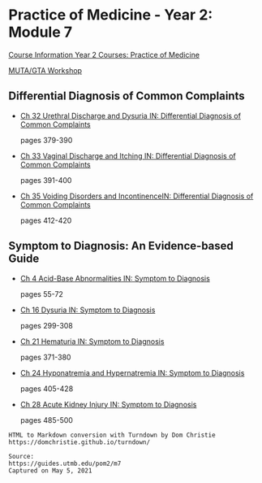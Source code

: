 # Practice of Medicine - Year 2: Module 7

[Course Information Year 2 Courses: Practice of Medicine](/usmle/pom2/course-information.html)

[MUTA/GTA Workshop](/usmle/pom2/muta-gta.html)

## Differential Diagnosis of Common Complaints

*   [Ch 32 Urethral Discharge and Dysuria IN: Differential Diagnosis of Common Complaints](http://libux.utmb.edu/login?url=https://www.clinicalkey.com/#!/content/book/3-s2.0-B9780323512329000321)
    
    pages 379-390
    
*   [Ch 33 Vaginal Discharge and Itching IN: Differential Diagnosis of Common Complaints](http://libux.utmb.edu/login?url=https://www.clinicalkey.com/#!/content/book/3-s2.0-B9780323512329000333)
    
    pages 391-400
    
*   [Ch 35 Voiding Disorders and IncontinenceIN: Differential Diagnosis of Common Complaints](http://libux.utmb.edu/login?url=https://www.clinicalkey.com/#!/content/book/3-s2.0-B9780323512329000357)
    
    pages 412-420
    

## Symptom to Diagnosis: An Evidence-based Guide

*   [Ch 4 Acid-Base Abnormalities IN: Symptom to Diagnosis](http://libux.utmb.edu/login?url=https://accessmedicine.mhmedical.com/content.aspx?bookid=2715&sectionid=228237960)
    
    pages 55-72
    
*   [Ch 16 Dysuria IN: Symptom to Diagnosis](http://libux.utmb.edu/login?url=https://accessmedicine.mhmedical.com/content.aspx?bookid=2715&sectionid=228239788)
    
    pages 299-308
    
*   [Ch 21 Hematuria IN: Symptom to Diagnosis](http://libux.utmb.edu/login?url=https://accessmedicine.mhmedical.com/content.aspx?bookid=2715&sectionid=228246910)
    
    pages 371-380
    
*   [Ch 24 Hyponatremia and Hypernatremia IN: Symptom to Diagnosis](http://libux.utmb.edu/login?url=https://accessmedicine.mhmedical.com/content.aspx?bookid=2715&sectionid=228247781)
    
    pages 405-428
    
*   [Ch 28 Acute Kidney Injury IN: Symptom to Diagnosis](http://libux.utmb.edu/login?url=https://accessmedicine.mhmedical.com/content.aspx?bookid=2715&sectionid=228250095)
    
    pages 485-500

```
HTML to Markdown conversion with Turndown by Dom Christie
https://domchristie.github.io/turndown/

Source:
https://guides.utmb.edu/pom2/m7
Captured on May 5, 2021
```
